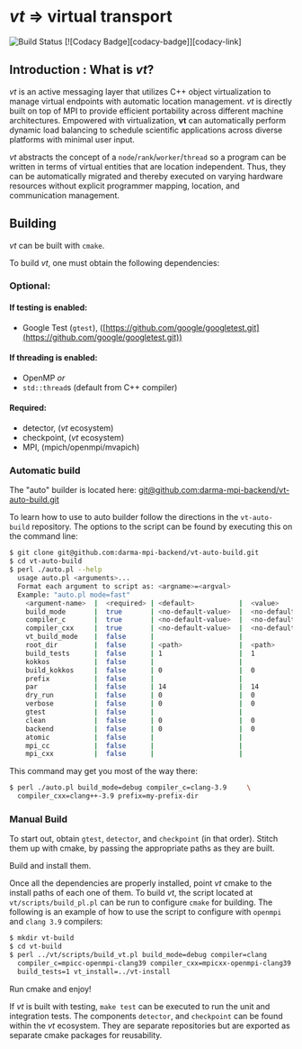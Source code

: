 # *vt* => virtual transport

![Build Status](https://travis-ci.com/DARMA-tasking/vt.svg?branch=develop)
[![Codacy Badge][codacy-badge]][codacy-link]

## Introduction : What is *vt*?

*vt* is an active messaging layer that utilizes C++ object virtualization to
manage virtual endpoints with automatic location management. *vt* is directly
built on top of MPI to provide efficient portability across different machine
architectures. Empowered with virtualization, **vt** can automatically perform
dynamic load balancing to schedule scientific applications across diverse
platforms with minimal user input.

*vt* abstracts the concept of a `node`/`rank`/`worker`/`thread` so a program can
be written in terms of virtual entities that are location independent. Thus,
they can be automatically migrated and thereby executed on varying hardware
resources without explicit programmer mapping, location, and communication
management.

## Building

*vt* can be built with `cmake`.

To build *vt*, one must obtain the following dependencies:

### Optional:

#### If testing is enabled:
- Google Test (`gtest`), ([https://github.com/google/googletest.git](https://github.com/google/googletest.git))

#### If threading is enabled:
  - OpenMP       _or_
  - `std::thread`s (default from C++ compiler)

#### Required:
  - detector,   (*vt* ecosystem)
  - checkpoint, (*vt* ecosystem)
  - MPI,        (mpich/openmpi/mvapich)

### Automatic build

The "auto" builder is located here: [git@github.com:darma-mpi-backend/vt-auto-build.git]()

To learn how to use to auto builder follow the directions in the `vt-auto-build`
repository. The options to the script can be found by executing this on the
command line:

```bash
$ git clone git@github.com:darma-mpi-backend/vt-auto-build.git
$ cd vt-auto-build
$ perl ./auto.pl --help
  usage auto.pl <arguments>...
  Format each argument to script as: <argname>=<argval>
  Example: "auto.pl mode=fast"
    <argument-name>  |  <required> | <default>           |  <value>
    build_mode       |  true       | <no-default-value>  |  <no-default-value>
    compiler_c       |  true       | <no-default-value>  |  <no-default-value>
    compiler_cxx     |  true       | <no-default-value>  |  <no-default-value>
    vt_build_mode    |  false      |                     |
    root_dir         |  false      | <path>              |  <path>
    build_tests      |  false      | 1                   |  1
    kokkos           |  false      |                     |
    build_kokkos     |  false      | 0                   |  0
    prefix           |  false      |                     |
    par              |  false      | 14                  |  14
    dry_run          |  false      | 0                   |  0
    verbose          |  false      | 0                   |  0
    gtest            |  false      |                     |
    clean            |  false      | 0                   |  0
    backend          |  false      | 0                   |  0
    atomic           |  false      |                     |
    mpi_cc           |  false      |                     |
    mpi_cxx          |  false      |                     |
```
This command may get you most of the way there:

```bash
$ perl ./auto.pl build_mode=debug compiler_c=clang-3.9     \
  compiler_cxx=clang++-3.9 prefix=my-prefix-dir
```
###  Manual Build

To start out, obtain `gtest`, `detector`, and `checkpoint` (in that
order). Stitch them up with cmake, by passing the appropriate paths as they are
built.

Build and install them.

Once all the dependencies are properly installed, point *vt* cmake to the
install paths of each one of them. To build *vt*, the script located at
`vt/scripts/build_pl.pl` can be run to configure `cmake` for building. The
following is an example of how to use the script to configure with `openmpi` and
`clang 3.9` compilers:

```bash
$ mkdir vt-build
$ cd vt-build
$ perl ../vt/scripts/build_vt.pl build_mode=debug compiler=clang               \
  compiler_c=mpicc-openmpi-clang39 compiler_cxx=mpicxx-openmpi-clang39         \
  build_tests=1 vt_install=../vt-install
```

Run cmake and enjoy!

If *vt* is built with testing, `make test` can be executed to run the unit and
integration tests. The components `detector`, and `checkpoint` can be found
within the *vt* ecosystem. They are separate repositories but are exported as
separate cmake packages for reusability.

